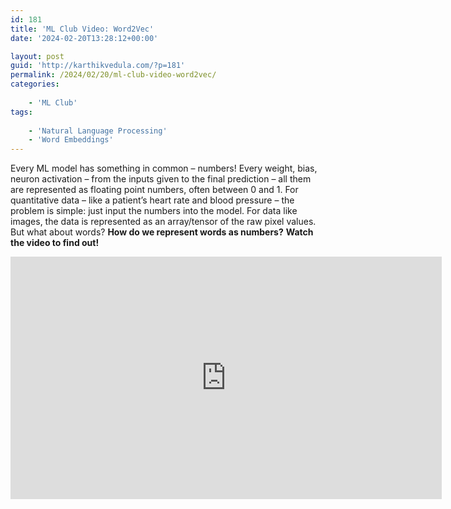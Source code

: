```yaml
---
id: 181
title: 'ML Club Video: Word2Vec'
date: '2024-02-20T13:28:12+00:00'

layout: post
guid: 'http://karthikvedula.com/?p=181'
permalink: /2024/02/20/ml-club-video-word2vec/
categories:
    
    - 'ML Club'
tags:
    
    - 'Natural Language Processing'
    - 'Word Embeddings'
---
```


Every ML model has something in common – numbers! Every weight, bias, neuron activation – from the inputs given to the final prediction – all them are represented as floating point numbers, often between 0 and 1. For quantitative data – like a patient’s heart rate and blood pressure – the problem is simple: just input the numbers into the model. For data like images, the data is represented as an array/tensor of the raw pixel values. But what about words? **How do we represent words as numbers?** **Watch the video to find out!**

<iframe allow="accelerometer; autoplay; clipboard-write; encrypted-media; gyroscope; picture-in-picture; web-share" allowfullscreen frameborder="0" height="388" loading="lazy" referrerpolicy="strict-origin-when-cross-origin" src="https://www.youtube.com/embed/IUzQOOdQ_No?feature=oembed" title="ML Club Video: Words and Vectors" width="690"></iframe>
